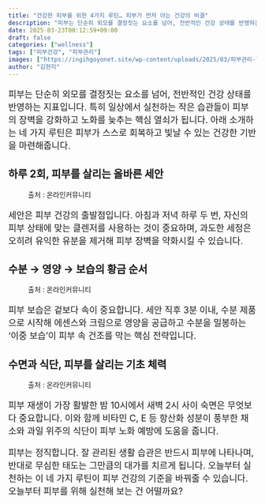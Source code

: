 ```yaml
---
title: "건강한 피부를 위한 4가지 루틴… 피부가 먼저 아는 건강의 비결"
description: "피부는 단순히 외모를 결정짓는 요소를 넘어, 전반적인 건강 상태를 반영하는 지표입니다. 특히 일상에서 실천하는 작은 습관들이 피부의 장벽을 강화하고 노화를 늦추는 핵심 열쇠가 됩니다. 아래 소개하는 네 가지 루틴은 피부가 스스로 회복하고 빛날 수 있는 건강한 기반을 마"
date: 2025-03-23T00:12:59+09:00
draft: false
categories: ["wellness"]
tags: ["피부건강", "피부관리"]
images: ["https://ingihgoyonet.site/wp-content/uploads/2025/03/피부관리-715x1024.jpg", "https://ingihgoyonet.site/wp-content/uploads/2025/03/수분관리-1024x683.jpg", "https://ingihgoyonet.site/wp-content/uploads/2025/03/식단관리-703x1024.jpg"]
author: "김현지"
---
```


<p style="font-size:18px">피부는 단순히 외모를 결정짓는 요소를 넘어, 전반적인 건강 상태를 반영하는 지표입니다. 특히 일상에서 실천하는 작은 습관들이 피부의 장벽을 강화하고 노화를 늦추는 핵심 열쇠가 됩니다. 아래 소개하는 네 가지 루틴은 피부가 스스로 회복하고 빛날 수 있는 건강한 기반을 마련해줍니다.</p> <h2 >하루 2회, 피부를 살리는 올바른 세안</h2> <figure ><img src="https://ingihgoyonet.site/wp-content/uploads/2025/03/피부관리-715x1024.jpg" alt="" style="aspect-ratio:16/9;object-fit:cover"/><figcaption >출처 : 온라인커뮤니티</figcaption></figure> <p style="font-size:18px">세안은 피부 건강의 출발점입니다. 아침과 저녁 하루 두 번, 자신의 피부 상태에 맞는 클렌저를 사용하는 것이 중요하며, 과도한 세정은 오히려 유익한 유분을 제거해 피부 장벽을 약화시킬 수 있습니다.</p> <h2 >수분 → 영양 → 보습의 황금 순서</h2> <figure ><img src="https://ingihgoyonet.site/wp-content/uploads/2025/03/수분관리-1024x683.jpg" alt="" style="aspect-ratio:16/9;object-fit:cover"/><figcaption >출처 : 온라인커뮤니티</figcaption></figure> <p style="font-size:18px">피부 보습은 겉보다 속이 중요합니다. 세안 직후 3분 이내, 수분 제품으로 시작해 에센스와 크림으로 영양을 공급하고 수분을 밀봉하는 ‘이중 보습’이 피부 속 건조를 막는 핵심 전략입니다.</p> <h2 >수면과 식단, 피부를 살리는 기초 체력</h2> <figure ><img src="https://ingihgoyonet.site/wp-content/uploads/2025/03/식단관리-703x1024.jpg" alt="" style="aspect-ratio:16/9;object-fit:cover"/><figcaption >출처 : 온라인커뮤니티</figcaption></figure> <p style="font-size:18px">피부 재생이 가장 활발한 밤 10시에서 새벽 2시 사이 숙면은 무엇보다 중요합니다. 이와 함께 비타민 C, E 등 항산화 성분이 풍부한 채소와 과일 위주의 식단이 피부 노화 예방에 도움을 줍니다.</p> <p style="font-size:18px">피부는 정직합니다. 잘 관리된 생활 습관은 반드시 피부에 나타나며, 반대로 무심한 태도는 그만큼의 대가를 치르게 됩니다. 오늘부터 실천하는 이 네 가지 루틴이 피부 건강의 기준을 바꿔줄 수 있습니다. 오늘부터 피부를 위해 실천해 보는 건 어떨까요?</p>
